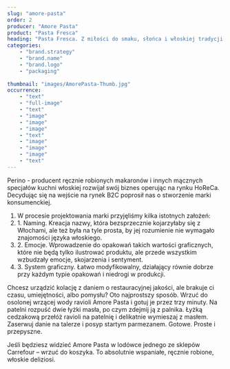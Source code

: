 ```yaml
---
slug: "amore-pasta"
order: 2
producer: "Amore Pasta"
product: "Pasta Fresca"
heading: "Pasta Fresca. Z miłości do smaku, słońca i włoskiej tradycji."
categories:
    - "brand.strategy"
    - "brand.name"
    - "brand.logo"
    - "packaging"
     
thumbnail: "images/AmorePasta-Thumb.jpg"
occurrence:
    - "text"
    - "full-image"
    - "text"
    - "image"
    - "image"
    - "image"
    - "text"
    - "image"
    - "image"
    - "image"
    - "text"
---
```

Perino - producent ręcznie robionych makaronów i innych mącznych specjałów kuchni włoskiej rozwijał swój biznes operując na rynku HoReCa. Decydując się na wejście na rynek B2C poprosił nas o stworzenie marki konsumenckiej.

1. W procesie projektowania marki przyjęliśmy kilka istotnych założeń:
2. 1. Naming. Kreacja nazwy, która bezsprzecznie kojarzyłaby się z Włochami, ale też była na tyle prosta, by jej rozumienie nie wymagało znajomości języka włoskiego.
3. 2. Emocje. Wprowadzenie do opakowań takich wartości graficznych, które nie będą tylko ilustrować produktu, ale przede wszystkim wzbudzały emocje, skojarzenia i sentyment.
4. 3. System graficzny. Łatwo modyfikowalny, działający równie dobrze przy każdym typie opakowań i niedrogi w produkcji.

Chcesz urządzić kolację z daniem o restauracyjnej jakości, ale brakuje ci czasu, umiejętności, albo pomysłu? Oto najprostszy sposób. Wrzuć do osolonej wrzącej wody ravioli Amore Pasta i gotuj je przez trzy minuty. Na patelni rozpuść dwie łyżki masła, po czym zdejmij ją z palnika. Łyżką cedzakową przełóż ravioli na patelnię i delikatnie wymieszaj z masłem. Zaserwuj danie na talerze i posyp startym parmezanem. Gotowe. Proste i przepyszne.

Jeśli będziesz widzieć Amore Pasta w lodówce jednego ze sklepów Carrefour – wrzuć do koszyka. To absolutnie wspaniałe, ręcznie robione, włoskie deliziosi.